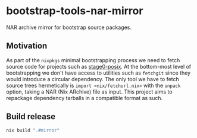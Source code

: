 # bootstrap-tools-nar-mirror

NAR archive mirror for bootstrap source packages.


## Motivation

As part of the `nixpkgs` minimal bootstrapping process we need to fetch source
code for projects such as [stage0-posix](https://github.com/oriansj/stage0-posix).
At the bottom-most level of bootstrapping we don't have access to utilities such
as `fetchgit` since they would introduce a circular dependency. The only tool we have
to fetch source trees hermetically is `import <nix/fetchurl.nix>` with the `unpack`
option, taking a NAR (Nix ARchive) file as input. This project aims to repackage
dependency tarballs in a compatible format as such.

## Build release

```sh
nix build ".#mirror"
```
